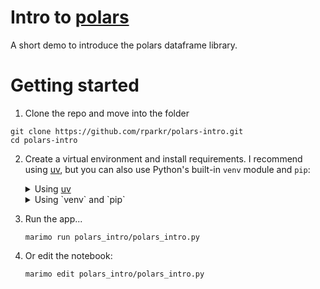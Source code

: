 # Intro to [polars](https://pola.rs)
A short demo to introduce the polars dataframe library.

# Getting started
1. Clone the repo and move into the folder

```shell
git clone https://github.com/rparkr/polars-intro.git
cd polars-intro
```

2. Create a virtual environment and install requirements. I recommend using [uv](https://docs.astral.sh/uv/), but you can also use Python's built-in `venv` module and `pip`:

    <details>
    <summary>Using <a href="https://docs.astral.sh/uv/">uv</a> </summary>

    ```shell
    uv venv
    uv pip install -e .
    ```

    </details>

    <details>
    <summary>Using `venv` and `pip`</summary>

    ```shell
    python -m venv .venv
    source .venv/bin/activate
    pip install -e .

    # Or:
    # pip install -r requirements.txt
    ```
    </details>

3. Run the app...
    ```shell
    marimo run polars_intro/polars_intro.py
    ```

4. Or edit the notebook:
    ```shell
    marimo edit polars_intro/polars_intro.py
    ```
